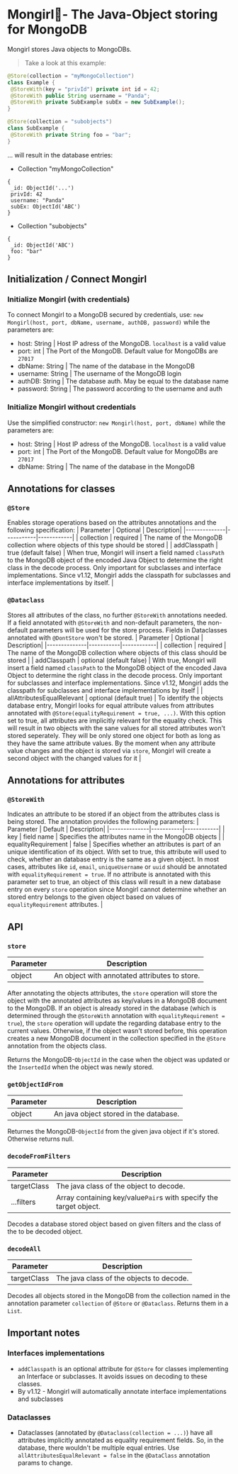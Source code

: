 # Mongirl💾- The Java-Object storing for MongoDB
Mongirl stores Java objects to MongoDBs.
> Take a look at this example:
```java
@Store(collection = "myMongoCollection")
class Example {
 @StoreWith(key = "privId") private int id = 42;
 @StoreWith public String username = "Panda";
 @StoreWith private SubExample subEx = new SubExample();
}

@Store(collection = "subobjects")
class SubExample {
 @StoreWith private String foo = "bar";
}
```
... will result in the database entries:
+ Collection "myMongoCollection"
```
{
 _id: ObjectId('...')
 privId: 42
 username: "Panda"
 subEx: ObjectId('ABC')
}
```
+ Collection "subobjects"
```
{
 _id: ObjectId('ABC')
 foo: "bar"
}
```

## Initialization / Connect Mongirl
### Initialize Mongirl (with credentials)
To connect Mongirl to a MongoDB secured by credentials, use:
```new Mongirl(host, port, dbName, username, authDB, password)```
while the parameters are:
+ host: String     | Host IP adress of the MongoDB. ``localhost`` is a valid value
+ port: int        | The Port of the MongoDB. Default value for MongoDBs are ``27017``
+ dbName: String   | The name of the database in the MongoDB
+ username: String | The username of the MongoDB login
+ authDB: String   | The database auth. May be equal to the database name
+ password: String | The password according to the username and auth

### Initialize Mongirl without credentials
Use the simplified constructor:
```new Mongirl(host, port, dbName)```
while the parameters are:
+ host: String     | Host IP adress of the MongoDB. ``localhost`` is a valid value
+ port: int        | The Port of the MongoDB. Default value for MongoDBs are ``27017``
+ dbName: String   | The name of the database in the MongoDB

## Annotations for classes
### `@Store`
Enables storage operations based on the attributes annotations and the following specification:
| Parameter    | Optional   | Description|
|--------------|-----------|------------|
| collection | required | The name of the MongoDB collection where objects of this type should be stored |
| addClasspath | true (default false) | When true, Mongirl will insert a field named `classPath` to the MongoDB object of the encoded Java Object to determine the right class in the decode process. Only important for subclasses and interface implementations. Since v1.12, Mongirl adds the classpath for subclasses and interface implementations by itself. |

### `@Dataclass`
Stores all attributes of the class, no further `@StoreWith` annotations needed. If a field annotated with `@StoreWith` and non-default parameters, the non-default parameters will be used for the store process. Fields in Dataclasses annotated with `@DontStore` won't be stored.
| Parameter    | Optional   | Description|
|--------------|-----------|------------|
| collection | required | The name of the MongoDB collection where objects of this class should be stored |
| addClasspath | optional (default false) | With true, Mongirl will insert a field named `classPath` to the MongoDB object of the encoded Java Object to determine the right class in the decode process. Only important for subclasses and interface implementations. Since v1.12, Mongirl adds the classpath for subclasses and interface implementations by itself |
| allAttributesEqualRelevant | optional (default true) | To identify the objects database entry, Mongirl looks for equal attribute values from attributes annotated with `@Store(equalityRequirement = true, ...)`. With this option set to true, all attributes are implicitly relevant for the equality check. This will result in two objects with the sane values for all stored attributes won't stored seperately. They will be only stored one object for both as long as they have the same attribute values. By the moment when any attribute value changes and the object is stored via `store`, Mongirl will create a second object with the changed values for it |

## Annotations for attributes
### `@StoreWith`
Indicates an attribute to be stored if an object from the attributes class is being stored. The annotation provides the following parameters:
| Parameter    | Default   | Description|
|--------------|-----------|------------|
| key          | field name | Specifies the attributes name in the MongoDB objects |
| equalityRequirement      | false  | Specifies whether an attributes is part of an unique identification of its object. With set to true, this attribute will used to check, whether an database entry is the same as a given object. In most cases, attributes like `id`, `email`, `uniqueUsername` or `uuid` should be annotated with `equalityRequirement = true`. If no attribute is annotated with this parameter set to true, an object of this class will result in a new database entry on every `store` operation since Mongirl cannot determine whether an stored entry belongs to the given object based on values of `equalityRequirement` attributes. |

## API
### ```store```
| Parameter    | Description|
|--------------|------------|
| object | An object with annotated attributes to store. |

After annotating the objects attributes, the `store` operation will store the object with the annotated attributes as key/values in a MongoDB document to the MongoDB. If an object is already stored in the database (which is determined through the `@StoreWith` annotation with `equalityRequirement = true`), the `store` operation will update the regarding database entry to the current values. Otherwise, if the object wasn't stored before, this operation creates a new MongoDB document in the collection specified in the `@Store` annotation from the objects class.

Returns the MongoDB-`ObjectId` in the case when the object was updated or the `InsertedId` when the object was newly stored.

### `getObjectIdFrom`
| Parameter    | Description|
|--------------|------------|
| object | An java object stored in the database. |

Returnes the MongoDB-`ObjectId` from the given java object if it's stored. Otherwise returns null.

### `decodeFromFilters`
| Parameter    | Description|
|--------------|------------|
| targetClass | The java class of the object to decode. |
| ...filters | Array containing key/value`Pair`s with specify the target object. |

Decodes a database stored object based on given filters and the class of the to be decoded
object.

### `decodeAll`
| Parameter    | Description|
|--------------|------------|
| targetClass | The java class of the objects to decode. |

Decodes all objects stored in the MongoDB from the collection named in the annotation parameter `collection` of `@Store` or `@Dataclass`.
Returns them in a `List`.

## Important notes
### Interfaces implementations
 + ```addClasspath``` is an optional attribute for ```@Store``` for classes implementing an Interface or subclasses. It avoids issues on decoding to these classes.
 + By v1.12 - Mongirl will automatically annotate interface implementations and subclasses
 
### Dataclasses
 + Dataclasses (annotated by ```@Dataclass(collection = ...)```) have all attributes implicitly annotated as equality requirement fields.
 So, in the database, there wouldn't be multiple equal entries. Use ```allAttributesEqualRelevant = false``` in the ```@DataClass``` annotation params to change.
